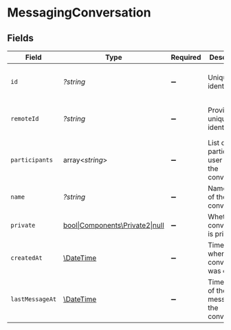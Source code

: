# MessagingConversation


## Fields

| Field                                                                | Type                                                                 | Required                                                             | Description                                                          | Example                                                              |
| -------------------------------------------------------------------- | -------------------------------------------------------------------- | -------------------------------------------------------------------- | -------------------------------------------------------------------- | -------------------------------------------------------------------- |
| `id`                                                                 | *?string*                                                            | :heavy_minus_sign:                                                   | Unique identifier                                                    | 8187e5da-dc77-475e-9949-af0f1fa4e4e3                                 |
| `remoteId`                                                           | *?string*                                                            | :heavy_minus_sign:                                                   | Provider's unique identifier                                         | 8187e5da-dc77-475e-9949-af0f1fa4e4e3                                 |
| `participants`                                                       | array<*string*>                                                      | :heavy_minus_sign:                                                   | List of participant user IDs in the conversation                     | [<br/>"c28xIQ1",<br/>"c28xIQ2"<br/>]                                 |
| `name`                                                               | *?string*                                                            | :heavy_minus_sign:                                                   | Name or title of the conversation                                    | Project Discussion                                                   |
| `private`                                                            | [bool\|Components\Private2\|null](../../Models/Components/PrivateT.md) | :heavy_minus_sign:                                                   | Whether the conversation is private                                  | true                                                                 |
| `createdAt`                                                          | [\DateTime](https://www.php.net/manual/en/class.datetime.php)        | :heavy_minus_sign:                                                   | Timestamp when the conversation was created                          | 2024-03-20T10:00:00Z                                                 |
| `lastMessageAt`                                                      | [\DateTime](https://www.php.net/manual/en/class.datetime.php)        | :heavy_minus_sign:                                                   | Timestamp of the last message in the conversation                    | 2024-03-20T11:30:00Z                                                 |